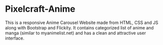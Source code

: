 # Pixelcraft-Anime
This is a responsive Anime Carousel Website made from HTML, CSS and JS along with Bootstrap and Flickity.
It contains categorized list of anime and manga (similar to myanimelist.net) and has a clean and attractive user interface.

<!-- All images are property of MyAnimeList and WallpaperCave. -->
<!-- All facts and figures are sourced from MyAnimeList. -->
<!-- The Pixelcraft Anime website is created and maintained by Sarthak Kumar Das. -->
